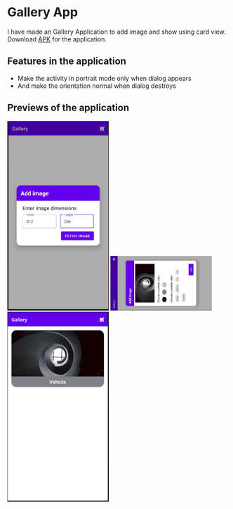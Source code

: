 # Gallery App

I have made an Gallery Application to add image and show using card view.<br>
Download [APK](https://github.com/imAtulSharma/Gallery-App/releases/download/v1.0/app-debug.apk) for the application.

## Features in the application

- Make the activity in portrait mode only when dialog appears
- And make the orientation normal when dialog destroys

## Previews of the application

<img title="" src="https://raw.githubusercontent.com/imAtulSharma/imAtulSharma/master/CDN/AndroidApplicationsPreviews/Gallery%20App/01.PNG" alt="" width="231">
<img title="" src="https://raw.githubusercontent.com/imAtulSharma/imAtulSharma/master/CDN/AndroidApplicationsPreviews/Gallery%20App/02.PNG" alt="" width="231">
<img title="" src="https://raw.githubusercontent.com/imAtulSharma/imAtulSharma/master/CDN/AndroidApplicationsPreviews/Gallery%20App/03.PNG" alt="" width="231">